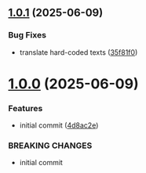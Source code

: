 ## [1.0.1](https://github.com/MuchaSsak/lingotype/compare/v1.0.0...v1.0.1) (2025-06-09)


### Bug Fixes

* translate hard-coded texts ([35f81f0](https://github.com/MuchaSsak/lingotype/commit/35f81f0f20ef704b42afc13da3acc1768d254bbd))



# [1.0.0](https://github.com/MuchaSsak/lingotype/compare/4d8ac2e23b6f0d137be16b5cd392440f21038800...v1.0.0) (2025-06-09)


### Features

* initial commit ([4d8ac2e](https://github.com/MuchaSsak/lingotype/commit/4d8ac2e23b6f0d137be16b5cd392440f21038800))


### BREAKING CHANGES

* initial commit



